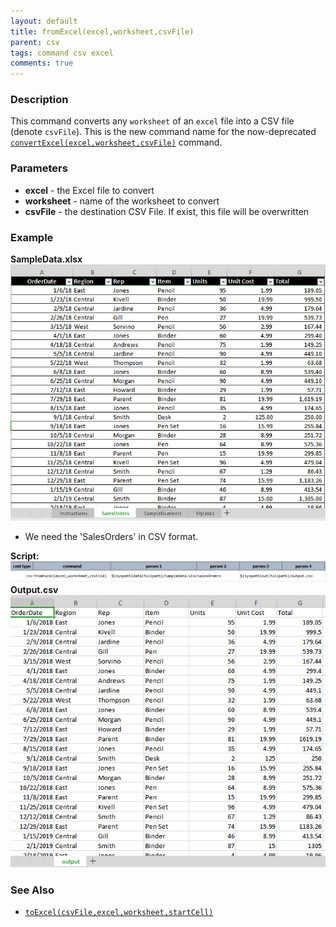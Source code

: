 ```yaml
---
layout: default
title: fromExcel(excel,worksheet,csvFile)
parent: csv
tags: command csv excel
comments: true
---
```



### Description
This command converts any `worksheet` of an `excel` file into a CSV file (denote `csvFile`). This is the new command 
name for the now-deprecated [`convertExcel(excel,worksheet,csvFile)`](convertExcel(excel,worksheet,csvFile)) command.


### Parameters
- **excel** - the Excel file to convert
- **worksheet** - name of the worksheet to convert
- **csvFile** - the destination CSV File. If exist, this file will be overwritten


### Example
**SampleData.xlsx**<br/>
![excelFile](image/fromExcel_01.png)<br/>
- We need the 'SalesOrders' in CSV format.<br/>

**Script:**<br/>
![script](image/fromExcel_02.png)<br/>
**Output.csv**<br/>
![outputCSV](image/fromExcel_03.png)

### See Also
- [`toExcel(csvFile,excel,worksheet,startCell)`](toExcel(csvFile,excel,worksheet,startCell))
